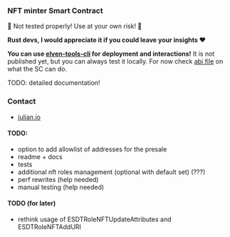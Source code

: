 ### NFT minter Smart Contract 

🚨 Not tested properly! Use at your own risk! 🚨

**Rust devs, I would appreciate it if you could leave your insights ❤️**

**You can use [elven-tools-cli](https://github.com/juliancwirko/elven-tools-cli/tree/development) for deployment and interactions!** It is not published yet, but you can always test it locally. For now check [abi file](https://github.com/juliancwirko/elven-nft-minter-sc/blob/development/output/elven-nft-minter.abi.json) on what the SC can do.

TODO: detailed documentation!

### Contact

- [julian.io](https://www.julian.io/)

#### TODO:
- option to add allowlist of addresses for the presale
- readme + docs
- tests
- additional nft roles management (optional with default set) (???)
- perf rewrites (help needed)
- manual testing (help needed)

#### TODO (for later)
- rethink usage of ESDTRoleNFTUpdateAttributes and ESDTRoleNFTAddURI
